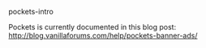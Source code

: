 pockets-intro

Pockets is currently documented in this blog post: http://blog.vanillaforums.com/help/pockets-banner-ads/